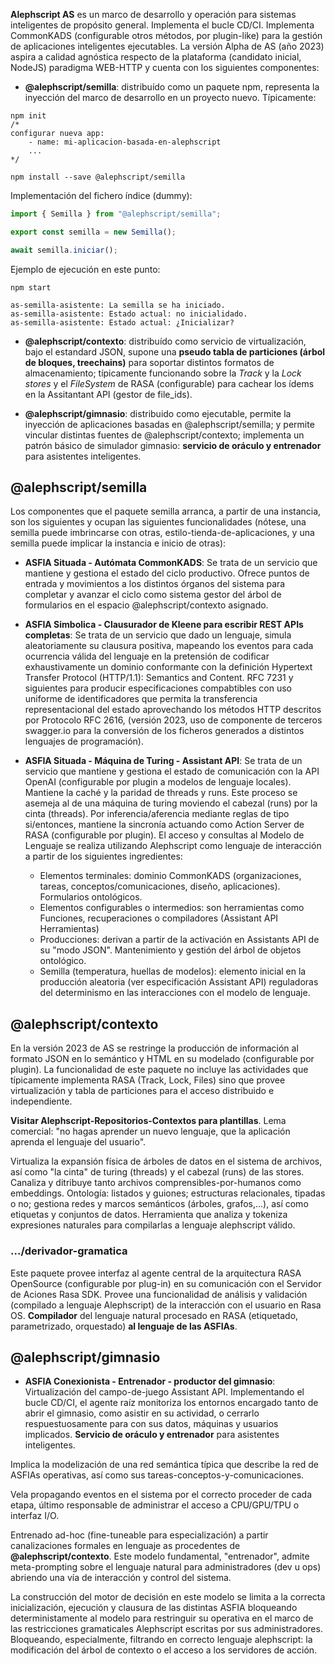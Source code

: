 **Alephscript AS** es un marco de desarrollo y operación para sistemas inteligentes de propósito general. Implementa el bucle CD/CI. Implementa CommonKADS (configurable otros métodos, por plugin-like) para la gestión de aplicaciones inteligentes ejecutables. La versión Alpha de AS (año 2023) aspira a calidad agnóstica respecto de la plataforma (candidato inicial, NodeJS) paradigma WEB-HTTP y cuenta con los siguientes componentes:

- **@alephscript/semilla**: distribuído como un paquete npm, representa la inyección del marco de desarrollo en un proyecto nuevo. Típicamente:

```
npm init
/*
configurar nueva app:
    - name: mi-aplicacion-basada-en-alephscript
    ...
*/

npm install --save @alephscript/semilla

```

Implementación del fichero índice (dummy):

```ts
import { Semilla } from "@alephscript/semilla";

export const semilla = new Semilla();

await semilla.iniciar();

```

Ejemplo de ejecución en este punto:

```
npm start

as-semilla-asistente: La semilla se ha iniciado.
as-semilla-asistente: Estado actual: no inicialidado.
as-semilla-asistente: Estado actual: ¿Inicializar?
```

- **@alephscript/contexto**: distribuído como servicio de virtualización, bajo el estandard JSON, supone una **pseudo tabla de particiones (árbol de bloques, treechains)** para soportar distintos formatos de almacenamiento; típicamente funcionando sobre la *Track* y la *Lock stores* y el *FileSystem* de RASA (configurable) para cachear los ídems en la Assitantant API (gestor de file_ids).

- **@alephscript/gimnasio**: distribuido como ejecutable, permite la inyección de aplicaciones basadas en @alephscript/semilla; y permite vincular distintas fuentes de @alephscript/contexto; implementa un patrón básico de simulador gimnasio: **servicio de oráculo y entrenador** para asistentes inteligentes.

## @alephscript/semilla

Los componentes que el paquete semilla arranca, a partir de una instancia, son los siguientes y ocupan las siguientes funcionalidades (nótese, una semilla puede imbrincarse con otras, estilo-tienda-de-aplicaciones, y una semilla puede implicar la instancia e inicio de otras):

- **ASFIA Situada - Autómata CommonKADS**: Se trata de un servicio que mantiene y gestiona el estado del ciclo productivo. Ofrece puntos de entrada y movimientos a los distintos órganos del sistema para completar y avanzar el ciclo como sistema gestor del árbol de formularios en el espacio @alephscript/contexto asignado.

- **ASFIA Simbolica - Clausurador de Kleene para escribir REST APIs completas**: Se trata de un servicio que dado un lenguaje, simula aleatoriamente su clausura positiva, mapeando los eventos para cada ocurrencia válida del lenguaje en la pretensión de codificar exhaustivamente un dominio conformante con la definición Hypertext Transfer Protocol (HTTP/1.1): Semantics and Content. RFC 7231 y siguientes para producir especificaciones compabtibles con uso uniforme de identificadores que permita la transferencia representacional del estado aprovechando los métodos HTTP descritos por Protocolo RFC 2616, (versión 2023, uso de componente de terceros swagger.io para la conversión de los ficheros generados a distintos lenguajes de programación).

- **ASFIA Situada - Máquina de Turing - Assistant API**: Se trata de un servicio que mantiene y gestiona el estado de comunicación con la API  OpenAI (configurable por plugin a modelos de lenguaje locales). Mantiene la caché y la paridad de threads y runs. Este proceso se asemeja al de una máquina de turing moviendo el cabezal (runs) por la cinta (threads). Por inferencia/aferencia mediante reglas de tipo si/entonces, mantiene la sincronía actuando como Action Server de RASA (configurable por plugin). El acceso y consultas al Modelo de Lenguaje se realiza utilizando Alephscript como lenguaje de interacción a partir de los siguientes ingredientes:
    - Elementos terminales: dominio CommonKADS (organizaciones, tareas, conceptos/comunicaciones, diseño, aplicaciones). Formularios ontológicos.
    - Elementos configurables o intermedios: son herramientas como Funciones, recuperaciones o compiladores (Assistant API Herramientas)
    - Producciones: derivan a partir de la activación en Assistants API de su "modo JSON". Mantenimiento y gestión del árbol de objetos ontológico.
    - Semilla (temperatura, huellas de modelos): elemento inicial en la producción aleatoria (ver especificación Assistant API) reguladoras del determinismo en las interacciones con el modelo de lenguaje.


## **@alephscript/contexto**

En la versión 2023 de AS se restringe la producción de información al formato JSON en lo semántico y HTML en su modelado (configurable por plugin). La funcionalidad de este paquete no incluye las actividades que típicamente implementa RASA (Track, Lock, Files) sino que provee virtualización y tabla de particiones para el acceso distribuido e independiente.

**Visitar Alephscript-Repositorios-Contextos para plantillas**. Lema comercial: "no hagas aprender un nuevo lenguaje, que la aplicación aprenda el lenguaje del usuario".

Virtualiza la expansión física de árboles de datos en el sistema de archivos, así como "la cinta" de turing (threads) y el cabezal (runs) de las stores. Canaliza y ditribuye tanto archivos comprensibles-por-humanos como embeddings. Ontología: listados y guiones; estructuras relacionales, tipadas o no; gestiona redes y marcos semánticos (árboles, grafos,...), así como etiquetas y conjuntos de datos. Herramienta que analiza y tokeniza expresiones naturales para compilarlas a lenguaje alephscript válido.

### **.../derivador-gramatica**

Este paquete provee interfaz al agente central de la arquitectura RASA OpenSource (configurable por plug-in) en su comunicación con el Servidor de Aciones Rasa SDK. Provee una funcionalidad de análisis y validación (compilado a lenguaje Alephscript) de la interacción con el usuario en Rasa OS. **Compilador** del lenguaje natural procesado en RASA (etiquetado, parametrizado, orquestado) **al lenguaje de las ASFIAs**.

## **@alephscript/gimnasio**

- **ASFIA Conexionista - Entrenador - productor del gimnasio**: Virtualización del campo-de-juego Assistant API. Implementando el bucle CD/CI, el agente raíz monitoriza los entornos encargado tanto de abrir el gimnasio, como asistir en su actividad, o cerrarlo respuestuosamente para con sus datos, máquinas y usuarios implicados.  **Servicio de oráculo y entrenador** para asistentes inteligentes.

Implica la modelización de una red semántica típica que describe la red de ASFIAs operativas, así como sus tareas-conceptos-y-comunicaciones.

Vela propagando eventos en el sistema por el correcto proceder de cada etapa, último responsable de administrar el acceso a CPU/GPU/TPU o interfaz I/O.

Entrenado ad-hoc (fine-tuneable para especialización) a partir canalizaciones formales en lenguaje as procedentes de **@alephscript/contexto**. Este modelo fundamental, "entrenador", admite meta-prompting sobre el lenguaje natural para administradores (dev u ops) abriendo una vía de interacción y control del sistema. 

La construcción del motor de decisión en este modelo se limita a la correcta inicialización, ejecución y clausura de las distintas ASFIA bloqueando deterministamente al modelo para restringuir su operativa en el marco de las restricciones gramaticales Alephscript escritas por sus administradores. Bloqueando, especialmente, filtrando en correcto lenguaje alephscript: la modificación del árbol de contexto o el acceso a los servidores de acción.